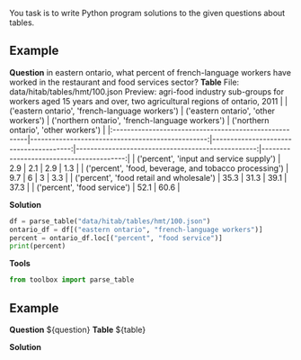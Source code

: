 You task is to write Python program solutions to the given questions about tables.


## Example
**Question**
in eastern ontario, what percent of french-language workers have worked in the restaurant and food services sector?
**Table**
File: data/hitab/tables/hmt/100.json
Preview: agri-food industry sub-groups for workers aged 15 years and over, two agricultural regions of ontario, 2011
|                                                       |   ('eastern ontario', 'french-language workers') |   ('eastern ontario', 'other workers') |   ('northern ontario', 'french-language workers') |   ('northern ontario', 'other workers') |
|:------------------------------------------------------|-------------------------------------------------:|---------------------------------------:|--------------------------------------------------:|----------------------------------------:|
| ('percent', 'input and service supply')               |                                              2.9 |                                    2.1 |                                               2.9 |                                     1.3 |
| ('percent', 'food, beverage, and tobacco processing') |                                              9.7 |                                    6   |                                               3   |                                     3.3 |
| ('percent', 'food retail and wholesale')              |                                             35.3 |                                   31.3 |                                              39.1 |                                    37.3 |
| ('percent', 'food service')                           |                                             52.1 |                                   60.6 |

**Solution**
```python
df = parse_table("data/hitab/tables/hmt/100.json")
ontario_df = df[("eastern ontario", "french-language workers")]
percent = ontario_df.loc[("percent", "food service")]
print(percent)
```
**Tools**
```python
from toolbox import parse_table
```


## Example
**Question**
${question}
**Table**
${table}

**Solution**

